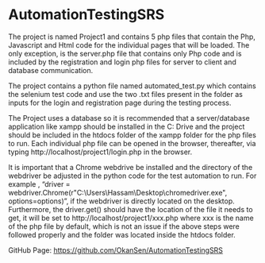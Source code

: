 # AutomationTestingSRS
The project is named Project1 and contains 5 php files that contain the Php, Javascript and Html 
code for the individual pages that will be loaded. The only exception, is the server.php file 
that contains only Php code and is included by the registration and login php files for server 
to client and database communication. 

The project contains a python file named automated_test.py which contains the selenium test code 
and use the two .txt files present in the folder as inputs for the login and registration page 
during the testing process. 

The Project uses a database so it is recommended that a server/database application like xampp 
should be installed in the C: Drive and the project should be included in the htdocs folder of 
the xampp folder for the php files to run. Each individual php file can be opened in the browser, 
thereafter, via typing http://localhost/project1/login.php in the browser. 

It is important that a Chrome webdrive be installed and the directory of the webdriver be adjusted 
in the python code for the test automation to run. For example , 
“driver = webdriver.Chrome(r"C:\Users\Hassam\Desktop\chromedriver.exe", options=options)”, 
if the webdriver is directly located on the desktop. Furthermore, the driver.get() should have the 
location of the file it needs to get, it will be set to http://localhost/project1/xxx.php where xxx 
is the name of the php file by default, which is not an issue if the above steps were followed properly 
and the folder was located inside the htdocs folder. 

GitHub Page: https://github.com/OkanSen/AutomationTestingSRS

